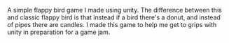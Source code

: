 A simple flappy bird game I made using unity.
The difference between this and classic flappy bird is that instead if a bird there's a donut, and instead of pipes there are candles.
I made this game to help me get to grips with unity in preparation for a game jam.

